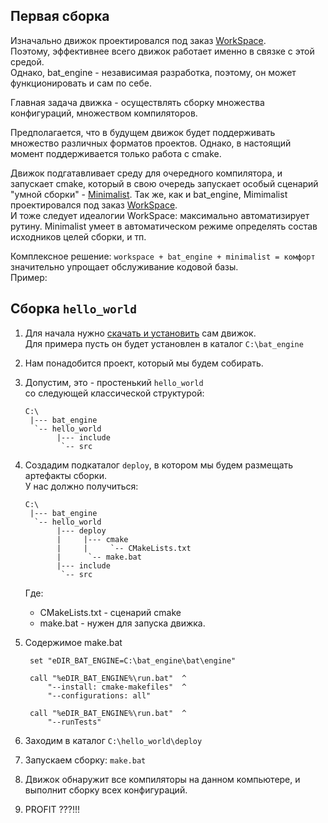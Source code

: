 ﻿
Первая сборка
-------------

Изначально движок проектировался под заказ [WorkSpace](https://github.com/Kartonagnick/workspace).  
Поэтому, эффективнее всего движок работает именно в связке с этой средой.  
Однако, bat_engine - независимая разработка, поэтому, он может функционировать и сам по себе.  

Главная задача движка - осуществлять сборку множества конфигураций, 
множеством компиляторов. 

Предполагается, что в будущем движок будет поддерживать множество различных форматов проектов.
Однако, в настоящий момент поддерживается только работа с cmake.

Движок подгатавливает среду для очередного компилятора, и запускает cmake, 
который в свою очередь запускает особый сценарий "умной сборки" - [Minimalist](https://github.com/Kartonagnick/cmake-minimalist).
Так же, как и bat_engine, Mimimalist проектировался под заказ [WorkSpace](https://github.com/Kartonagnick/workspace).  
И тоже следует идеалогии WorkSpace: максимально автоматизирует рутину. 
Minimalist умеет в автоматическом режиме определять состав исходников целей сборки, 
и тп.

Комплексное решение: `workspace + bat_engine + minimalist = комфорт` значительно упрощает обслуживание кодовой базы.  
Пример:  

## Сборка `hello_world`

1. Для начала нужно [скачать и установить](000-get_started.md) сам движок.  
   Для примера пусть он будет установлен в каталог `C:\bat_engine`  

2. Нам понадобится проект, который мы будем собирать.  
3. Допустим, это - простенький `hello_world`  
   со следующей классической структурой:  

   ```
   C:\
    |--- bat_engine
     `-- hello_world
          |--- include
           `-- src
   ```

4. Создадим подкаталог `deploy`,
   в котором мы будем размещать артефакты сборки.  
   У нас должно получиться:  
   
   ```
   C:\
    |--- bat_engine
     `-- hello_world
          |--- deploy
          |     |--- cmake
          |     |     `-- CMakeLists.txt
          |      `-- make.bat
          |--- include
           `-- src
   ```

   Где:  
     - CMakeLists.txt - сценарий cmake  
     - make.bat - нужен для запуска движка.  

5. Содержимое make.bat  

   ```
    set "eDIR_BAT_ENGINE=C:\bat_engine\bat\engine"

    call "%eDIR_BAT_ENGINE%\run.bat"  ^
        "--install: cmake-makefiles"  ^
        "--configurations: all"

    call "%eDIR_BAT_ENGINE%\run.bat"  ^
        "--runTests"
   ```

6. Заходим в каталог `C:\hello_world\deploy`  
7. Запускаем сборку: `make.bat`  

8. Движок обнаружит все компиляторы на данном компьютере, 
   и выполнит сборку всех конфигураций.  

9. PROFIT ???!!!  
